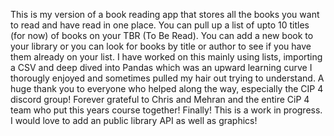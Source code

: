 This is my version of a book reading app that stores all the books you want to read and have read in one place. You can pull up a list of upto 10 titles (for now)
of books on your TBR (To Be Read). You can add a new book to your library or you can look for books by title or author to see if you have them already on your list.
I have worked on this mainly using lists, importing a CSV and deep dived into Pandas which was an upward learning curve I thorougly enjoyed and sometimes pulled my 
hair out trying to understand.
A huge thank you to everyone who helped along the way, especially the CIP 4 discord group! Forever grateful to Chris and Mehran and the entire CiP 4 team who put
this years course together!
Finally!
This is a work in progress. I would love to add an public library API as well as graphics!
